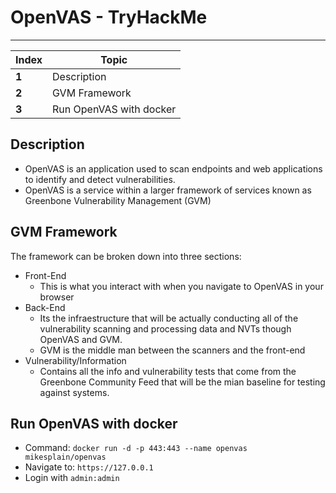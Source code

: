 # OpenVAS - TryHackMe
___
Index | Topic
--- | ---
**1** | Description
**2** | GVM Framework
**3** | Run OpenVAS with docker


## Description

- OpenVAS is an application used to scan endpoints and web applications to identify and detect vulnerabilities.
- OpenVAS is a service within a larger framework of services known as Greenbone Vulnerability Management (GVM)

## GVM Framework

The framework can be broken down into three sections:
- Front-End
  - This is what you interact with when you navigate to OpenVAS in your browser
- Back-End
  - Its the infraestructure that will be actually conducting all of the vulnerability scanning and processing data and NVTs though OpenVAS and GVM.
  - GVM is the middle man between the scanners and the front-end
- Vulnerability/Information
  - Contains all the info and vulnerability tests that come from the Greenbone Community Feed that will be the mian baseline for testing against systems.

## Run OpenVAS with docker

- Command: `docker run -d -p 443:443 --name openvas mikesplain/openvas`
- Navigate to: `https://127.0.0.1`
- Login with `admin:admin`

